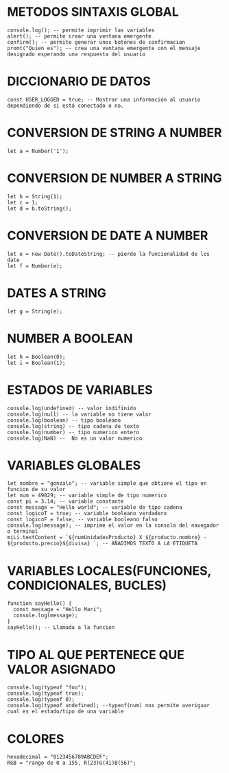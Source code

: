 # METODOS SINTAXIS GLOBAL
    console.log(); -- permite imprimir las variables
    alert(); -- permite crear una ventana emergente
    confirm(); -- permite generar unos botones de confirmacion
    promt("Quien es"); -- crea una ventana emergente con el mensaje designado esperando una respuesta del usuario

# DICCIONARIO DE DATOS
    const USER_LOGGED = true; -- Mostrar una información al usuario dependiendo de si está conectado o no.

# CONVERSION DE STRING A NUMBER
    let a = Number('1');
# CONVERSION DE NUMBER A STRING
    let b = String(1);
    let c = 1;
    let d = b.toString();

# CONVERSION DE DATE A NUMBER
    let e = new Date().toDateString; -- pierde la funcionalidad de los date
    let f = Number(e);

# DATES A STRING
    let g = String(e);

# NUMBER A BOOLEAN
    let h = Boolean(0);
    let i = Boolean(1);

# ESTADOS DE VARIABLES
    console.log(undefined) -- valor indifinido
    console.log(null) -- la variable no tiene valor
    console.log(boolean) -- tipo booleano
    console.log(string) -- tipo cadena de texto
    console.log(number) -- tipo numerico entero
    console.log(NaN) --  No es un valor numerico

# VARIABLES GLOBALES
    let nombre = "gonzalo"; -- variable simple que obtiene el tipo en funcion de su valor
    let num = 49829; -- variable simple de tipo numerico
    const pi = 3.14; -- variable constante
    const message = "Hello world"; -- variable de tipo cadena
    const logicoT = true; -- variable booleano verdadero
    const logicoF = false; -- variable booleano falso
    console.log(message); -- imprime el valor en la consola del navegador o terminal
    miLi.textContent = `${numUnidadesProducto} X ${producto.nombre} - ${producto.precio}${divisa} `; -- AÑADIMOS TEXTO A LA ETIQUETA

# VARIABLES LOCALES(FUNCIONES, CONDICIONALES, BUCLES)
    function sayHello() {
      const message = "Hello Mari";
      console.log(message);
    }
    sayHello(); -- Llamada a la funcion

# TIPO AL QUE PERTENECE QUE VALOR ASIGNADO
    console.log(typeof "foo");
    console.log(typeof true);
    console.log(typeof 0);
    console.log(typeof undefined); --typeof(num) nos permite averiguar cual es el estado/tipo de una variable

# COLORES
    hexadecimal = "0123456789ABCDEF";
    RGB = "rango de 0 a 155, R(23)G(41)B(56)";
